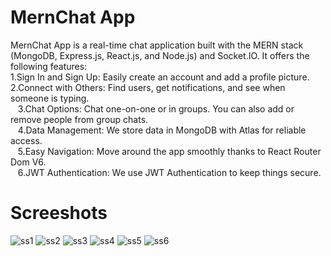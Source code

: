 
# MernChat App

MernChat App is a real-time chat application built with the MERN stack (MongoDB, Express.js, React.js, and Node.js) and Socket.IO. It offers the following features:<br/>
        1.Sign In and Sign Up: Easily create an account and add a profile picture.<br/>
 2.Connect with Others: Find users, get notifications, and see when someone is typing.<br/>
 &nbsp;&nbsp;&nbsp;3.Chat Options: Chat one-on-one or in groups. You can also add or remove people from group chats.<br/>
 &nbsp;&nbsp;&nbsp;4.Data Management: We store data in MongoDB with Atlas for reliable access.<br/>
 &nbsp;&nbsp;&nbsp;5.Easy Navigation: Move around the app smoothly thanks to React Router Dom V6.<br/>
 &nbsp;&nbsp;&nbsp;6.JWT Authentication: We use JWT Authentication to keep things secure.<br/>

# Screeshots



![ss1](https://github.com/RohitGupta1235/ChatApp/assets/94480941/4a8f09e1-7cb9-433a-859c-10294bc0aed7)
![ss2](https://github.com/RohitGupta1235/ChatApp/assets/94480941/cd7ba518-5c84-47ab-8322-0a7ec40923d5)
![ss3](https://github.com/RohitGupta1235/ChatApp/assets/94480941/1f22dbf1-5917-4142-95e8-11bb22d06d04)
![ss4](https://github.com/RohitGupta1235/ChatApp/assets/94480941/c95dcd24-6a28-466e-875c-edfd73c824b0)
![ss5](https://github.com/RohitGupta1235/ChatApp/assets/94480941/8a21a831-c637-4f93-9813-5762ca2f508c)
![ss6](https://github.com/RohitGupta1235/ChatApp/assets/94480941/9be31498-a885-45dd-98e7-f69000118433)
